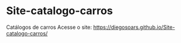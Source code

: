 # Site-catalogo-carros
 Catálogos de carros 
Acesse o site: https://diegosoars.github.io/Site-catalogo-carros/
